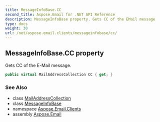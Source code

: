 ```yaml
---
title: MessageInfoBase.CC
second_title: Aspose.Email for .NET API Reference
description: MessageInfoBase property. Gets CC of the EMail message
type: docs
weight: 30
url: /net/aspose.email.clients/messageinfobase/cc/
---
```

## MessageInfoBase.CC property

Gets CC of the E-Mail message.

```csharp
public virtual MailAddressCollection CC { get; }
```

### See Also

* class [MailAddressCollection](../../../aspose.email/mailaddresscollection/)
* class [MessageInfoBase](../)
* namespace [Aspose.Email.Clients](../../messageinfobase/)
* assembly [Aspose.Email](../../../)



